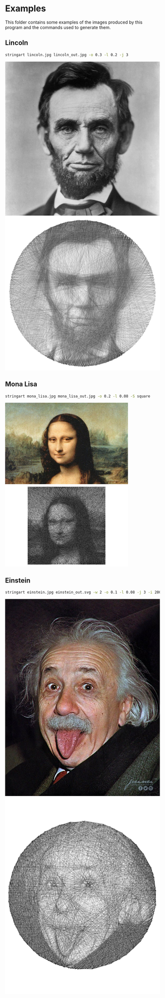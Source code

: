 # Examples

This folder contains some examples of the images produced by this program and the commands used to generate them.

## Lincoln

```sh
stringart lincoln.jpg lincoln_out.jpg -o 0.3 -l 0.2 -j 3
```

![Lincoln input](./lincoln.jpg)
![Lincoln output](./lincoln_out.jpg)

## Mona Lisa

```sh
stringart mona_lisa.jpg mona_lisa_out.jpg -o 0.2 -l 0.08 -S square
```

![Mona Lisa input](./mona_lisa.jpg)
![Mona Lisa output](./mona_lisa_out.jpg)

## Einstein

```sh
stringart einstein.jpg einstein_out.svg -w 2 -o 0.1 -l 0.08 -j 3 -i 2000 -n 200
```

![Einstein input](./einstein.jpg)
![Einstein output](./einstein_out.svg)
